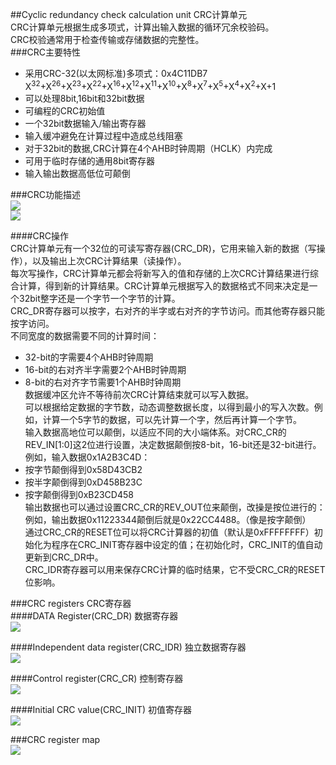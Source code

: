 ##Cyclic redundancy check calculation unit CRC计算单元  
CRC计算单元根据生成多项式，计算出输入数据的循环冗余校验码。  
CRC校验通常用于检查传输或存储数据的完整性。  
###CRC主要特性  
- 采用CRC-32(以太网标准)多项式：0x4C11DB7  
X<sup>32</sup>+X<sup>26</sup>+X<sup>23</sup>+X<sup>22</sup>+X<sup>16</sup>+X<sup>12</sup>+X<sup>11</sup>+X<sup>10</sup>+X<sup>8</sup>+X<sup>7</sup>+X<sup>5</sup>+X<sup>4</sup>+X<sup>2</sup>+X+1  
- 可以处理8bit,16bit和32bit数据  
- 可编程的CRC初始值  
- 一个32bit数据输入/输出寄存器  
- 输入缓冲避免在计算过程中造成总线阻塞  
- 对于32bit的数据,CRC计算在4个AHB时钟周期（HCLK）内完成  
- 可用于临时存储的通用8bit寄存器  
- 输入输出数据高低位可颠倒  

###CRC功能描述  
![](https://i.imgur.com/d87By7C.png)  
![](https://i.imgur.com/oqx2jgL.png)  

####CRC操作  
CRC计算单元有一个32位的可读写寄存器(CRC_DR)，它用来输入新的数据（写操作），以及输出上次CRC计算结果（读操作）。  
每次写操作，CRC计算单元都会将新写入的值和存储的上次CRC计算结果进行综合计算，得到新的计算结果。CRC计算单元根据写入的数据格式不同来决定是一个32bit整字还是一个字节一个字节的计算。  
CRC_DR寄存器可以按字，右对齐的半字或右对齐的字节访问。而其他寄存器只能按字访问。  
不同宽度的数据需要不同的计算时间：  
- 32-bit的字需要4个AHB时钟周期  
- 16-bit的右对齐半字需要2个AHB时钟周期  
- 8-bit的右对齐字节需要1个AHB时钟周期  
数据缓冲区允许不等待前次CRC计算结束就可以写入数据。  
可以根据给定数据的字节数，动态调整数据长度，以得到最小的写入次数。例如，计算一个5字节的数据，可以先计算一个字，然后再计算一个字节。  
输入数据高地位可以颠倒，以适应不同的大小端体系。对CRC_CR的REV_IN[1:0]这2位进行设置，决定数据颠倒按8-bit，16-bit还是32-bit进行。  
例如，输入数据0x1A2B3C4D：  
- 按字节颠倒得到0x58D43CB2  
- 按半字颠倒得到0xD458B23C  
- 按字颠倒得到0xB23CD458  
输出数据也可以通过设置CRC_CR的REV_OUT位来颠倒，改操是按位进行的：例如，输出数据0x11223344颠倒后就是0x22CC4488。（像是按字颠倒）  
通过CRC_CR的RESET位可以将CRC计算器的初值（默认是0xFFFFFFFF）初始化为程序在CRC_INIT寄存器中设定的值；在初始化时，CRC_INIT的值自动更新到CRC_DR中。  
CRC_IDR寄存器可以用来保存CRC计算的临时结果，它不受CRC_CR的RESET位影响。  

###CRC registers CRC寄存器  
####DATA Register(CRC_DR) 数据寄存器  
![](https://i.imgur.com/kuRvWMi.png)  

####Independent data register(CRC_IDR) 独立数据寄存器  
![](https://i.imgur.com/JLLjFdp.png)  

####Control register(CRC_CR) 控制寄存器  
![](https://i.imgur.com/njMBetR.png)  

####Initial CRC value(CRC_INIT) 初值寄存器  
![](https://i.imgur.com/BLt5aTP.png)  

###CRC register map  
![](https://i.imgur.com/3CgYV5c.png)  

